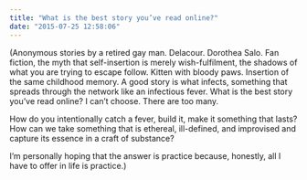 ```yaml
---
title: "What is the best story you’ve read online?"
date: "2015-07-25 12:58:06"
---
```


(Anonymous stories by a retired gay man. Delacour. Dorothea Salo. Fan
fiction, the myth that self-insertion is merely wish-fulfilment, the
shadows of what you are trying to escape follow. Kitten with bloody
paws. Insertion of the same childhood memory. A good story is what
infects, something that spreads through the network like an infectious
fever. What is the best story you’ve read online? I can’t choose. There
are too many.

How do you intentionally catch a fever, build it, make it something that
lasts? How can we take something that is ethereal, ill-defined, and
improvised and capture its essence in a craft of substance?

I’m personally hoping that the answer is practice because, honestly, all
I have to offer in life is practice.)
